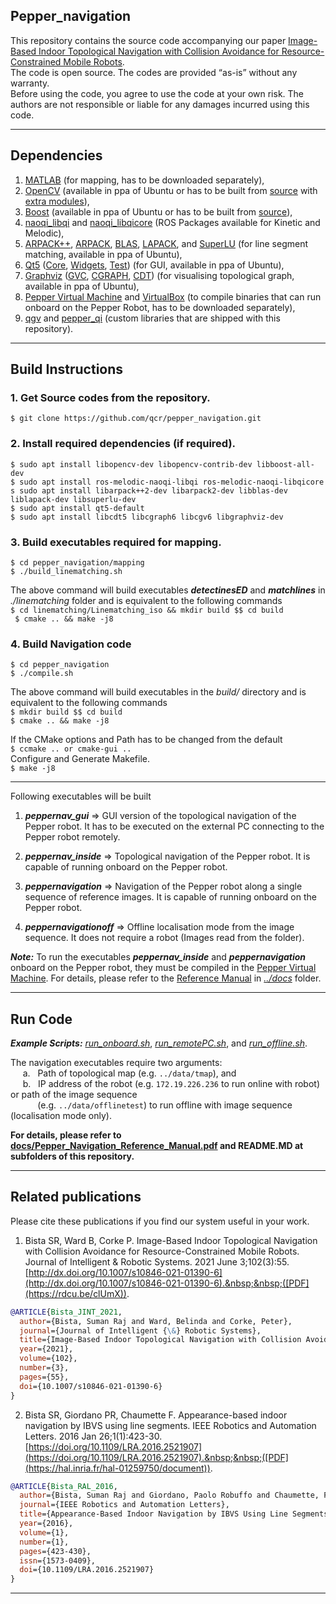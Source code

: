 ## Pepper_navigation

This repository contains the source code accompanying our paper [Image-Based Indoor Topological Navigation with Collision Avoidance for Resource-Constrained Mobile Robots](https://dx.doi.org/10.1007/s10846-021-01390-6).  
The code is open source. The codes are provided “as-is” without any warranty.  
Before using the code, you agree to use the code at your own risk. The authors are not responsible or liable for any damages incurred using this code.

----------------------------------------------------------------------------------------------------------------------------------------------------------------------------------
## Dependencies
1. [MATLAB](https://au.mathworks.com/products/matlab.html) (for mapping, has to be downloaded separately),
2. [OpenCV](https://opencv.org/) (available in ppa of Ubuntu or has to be built from [source](https://github.com/opencv/opencv.git) with [extra modules](https://github.com/opencv/opencv_contrib.git)),
3. [Boost](https://www.boost.org/) (available in ppa of Ubuntu or has to be built from [source](https://github.com/boostorg/boost/tree/boost-1.65.1)),
4. [naoqi_libqi](http://wiki.ros.org/naoqi_libqi) and [naoqi_libqicore](http://wiki.ros.org/naoqi_libqicore) (ROS Packages available for Kinetic and Melodic),
5. [ARPACK++](http://www.ime.unicamp.br/~chico/arpack++/), [ARPACK](https://www.caam.rice.edu/software/ARPACK/), [BLAS](http://www.netlib.org/blas/), [LAPACK](http://www.netlib.org/lapack/), and [SuperLU](https://portal.nersc.gov/project/sparse/superlu/) (for line segment matching, available in ppa of Ubuntu),
6. [Qt5](https://doc.qt.io/qt-5/index.html) ([Core](https://doc.qt.io/qt-5/qtcore-index.html), [Widgets](https://doc.qt.io/qt-5/qtwidgets-index.html), [Test](https://doc.qt.io/qt-5/qttest-index.html)) (for GUI, available in ppa of Ubuntu),
7. [Graphviz](https://graphviz.org/) ([GVC](https://graphviz.org/pdf/gvc.3.pdf), [CGRAPH](https://graphviz.org/pdf/cgraph.3.pdf), [CDT](https://graphviz.org/pdf/cdt.3.pdf)) (for visualising topological graph, available in ppa of Ubuntu),
8. [Pepper Virtual Machine](https://bitbucket.org/pepper_qut/virtual-machine.git) and [VirtualBox](https://www.virtualbox.org) (to compile binaries that can run onboard on the Pepper Robot, has to be downloaded separately),
9. [qgv](https://github.com/qcr/pepper_navigation/tree/main/qgv) and [pepper_qi](https://github.com/qcr/pepper_navigation/tree/main/pepper_qi) (custom libraries that are shipped with this repository).

----------------------------------------------------------------------------------------------------------------------------------------------------------------------------------

## Build Instructions

### 1. Get Source codes from the repository. 
   `$ git clone https://github.com/qcr/pepper_navigation.git`

### 2. Install required dependencies (if required).
`$ sudo apt install libopencv-dev libopencv-contrib-dev libboost-all-dev`  
`$ sudo apt install ros-melodic-naoqi-libqi ros-melodic-naoqi-libqicore`  
`s sudo apt install libarpack++2-dev libarpack2-dev libblas-dev liblapack-dev libsuperlu-dev`  
`$ sudo apt install qt5-default`  
`$ sudo apt install libcdt5 libcgraph6 libcgv6 libgraphviz-dev`

### 3. Build executables required for mapping.
  `$ cd pepper_navigation/mapping`  
  `$ ./build_linematching.sh`

  The above command will build executables ***detectinesED*** and ***matchlines*** in *./linematching* folder and is equivalent to the following commands  
   `$ cd linematching/Linematching_iso && mkdir build $$ cd build`  
  ` $ cmake .. && make -j8`
### 4. Build Navigation code
`$ cd pepper_navigation`  
`$ ./compile.sh`  

   The above command will build executables in the *build/* directory and is equivalent to the following commands  
   `$ mkdir build $$ cd build`  
   `$ cmake .. && make -j8`  

   If the CMake options and Path has to be changed from the default  
	`$ ccmake .. or cmake-gui ..`   
  Configure and Generate Makefile.  
    `$ make -j8`
  
_______________________________________________________________________________________________________________________________________________________________________________________________________

  Following executables will be built  
 
1. ***peppernav_gui*** => GUI version of the topological navigation of the Pepper robot. It has to be executed on the external PC connecting to the Pepper robot remotely.  

2. ***peppernav_inside*** => Topological navigation of the Pepper robot. It is capable of running onboard on the Pepper robot.  

3. ***peppernavigation*** => Navigation of the Pepper robot along a single sequence of reference images. It is capable of running onboard on the Pepper robot.  

4. ***peppernavigationoff*** => Offline localisation mode from the image sequence. It does not require a robot (Images read from the folder).  

***Note:*** To run the executables ***peppernav_inside*** and ***peppernavigation*** onboard on the Pepper robot, they must be compiled in the [Pepper Virtual Machine](https://bitbucket.org/pepper_qut/virtual-machine.git). For details, please refer to the [Reference Manual](https://github.com/qcr/pepper_navigation/tree/main/docs/Pepper_Navigation_Reference_Manual.pdf) in [*../docs*](https://github.com/qcr/pepper_navigation/tree/main/docs) folder.

----------------------------------------------------------------------------------------------------------------------------------------------------------------------------------

## Run Code 
***Example Scripts:*** [*run_onboard.sh*](https://github.com/qcr/pepper_navigation/blob/main/run_onboard.sh), [*run_remotePC.sh*](https://github.com/qcr/pepper_navigation/blob/main/run_remotePC.sh), and [*run_offline.sh*](https://github.com/qcr/pepper_navigation/blob/main/run_offline.sh).    

The navigation executables require two arguments:  
&nbsp;&nbsp;&nbsp;&nbsp; a. &nbsp; Path of topological map (e.g. `../data/tmap`), and   
&nbsp;&nbsp;&nbsp;&nbsp; b. &nbsp; IP address of the robot (e.g. `172.19.226.236` to run online with robot) or path of the image sequence  
&nbsp;&nbsp;&nbsp;&nbsp;&nbsp;&nbsp;&nbsp;&nbsp;&nbsp;&nbsp; (e.g. `../data/offlinetest`) to run offline with image sequence (localisation mode only). 


**For details, please refer to [docs/Pepper_Navigation_Reference_Manual.pdf](https://github.com/qcr/pepper_navigation/tree/main/docs/Pepper_Navigation_Reference_Manual.pdf) and README.MD at subfolders of this repository.**

----------------------------------------------------------------------------------------------------------------------------------------------------------------------------------
## Related publications
Please cite these publications if you find our system useful in your work.

 1. Bista SR, Ward B, Corke P. Image-Based Indoor Topological Navigation with Collision Avoidance for Resource-Constrained Mobile Robots. Journal of Intelligent & Robotic Systems. 2021 June 3;102(3):55. [http://dx.doi.org/10.1007/s10846-021-01390-6](http://dx.doi.org/10.1007/s10846-021-01390-6).&nbsp;&nbsp;([PDF](https://rdcu.be/clUmX)).  
```bibtex
@ARTICLE{Bista_JINT_2021,  
  author={Bista, Suman Raj and Ward, Belinda and Corke, Peter},  
  journal={Journal of Intelligent {\&} Robotic Systems},   
  title={Image-Based Indoor Topological Navigation with Collision Avoidance for Resource-Constrained Mobile Robots},   
  year={2021},  
  volume={102},  
  number={3},  
  pages={55},  
  doi={10.1007/s10846-021-01390-6}
}
```

2. Bista SR, Giordano PR, Chaumette F. Appearance-based indoor navigation by IBVS using line segments. IEEE Robotics and Automation Letters. 2016 Jan 26;1(1):423-30. [https://doi.org/10.1109/LRA.2016.2521907](https://doi.org/10.1109/LRA.2016.2521907).&nbsp;&nbsp;([PDF](https://hal.inria.fr/hal-01259750/document)).   
```bibtex
@ARTICLE{Bista_RAL_2016,  
  author={Bista, Suman Raj and Giordano, Paolo Robuffo and Chaumette, François},  
  journal={IEEE Robotics and Automation Letters},   
  title={Appearance-Based Indoor Navigation by IBVS Using Line Segments},   
  year={2016},  
  volume={1},  
  number={1},  
  pages={423-430},  
  issn={1573-0409},  
  doi={10.1109/LRA.2016.2521907}
}
```

----------------------------------------------------------------------------------------------------------------------------------------------------------------------------------
###

